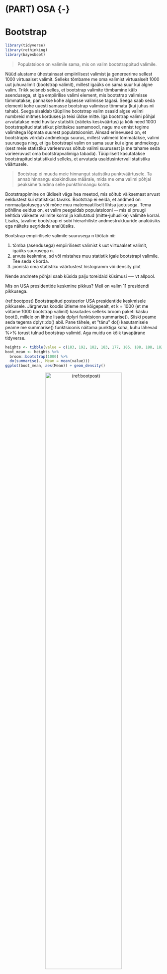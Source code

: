 

# (PART) OSA {-}

# Bootstrap


```r
library(tidyverse)
library(rethinking)
library(bayesboot)
```


> Populatsioon on valimile sama, mis on valim bootstrappitud valimile. 

Nüüd alustame ühestainsast empiirilisest valimist ja genereerime sellest 1000 virtuaalset valimit. 
Selleks tõmbame me oma valimist virtuaalselt 1000 uut juhuvalimit (bootstrap valimit), millest igaüks on sama suur kui algne valim. 
Trikk seisneb selles, et bootstrap valimite tõmbamine käib asendusega, st iga empiirilise valimi element, mis bootstrap valimisse tõmmatakse, pannakse kohe algsesse valimisse tagasi. 
Seega saab seda elementi kohe uuesti samasse bootstrap valimisse tõmmata (kui juhus nii tahab). 
Seega sisaldab tüüpiline bootstrap valim osasid algse valimi numbreid mitmes korduses ja teisi üldse mitte. 
Iga bootstrap valimi põhjal arvutatakse meid huvitav statistik (näiteks keskväärtus) ja kõik need 1000 bootstrapitud statistikut plotitakse samamoodi, nagu me ennist tegime valimitega lõpmata suurest populatsioonist. 
Ainsad erinevused on, et bootstrapis võrdub andmekogu suurus, millest valimeid tõmmatakse, valimi suurusega ning, et iga bootstrapi valim on sama suur kui algne andmekogu (sest meie statistiku varieeruvus sõltub valimi suurusest ja me tahame seda varieeruvust oma bootstrapvalimiga tabada). 
Tüüpiliselt kasutatakse bootstrapitud statistikuid selleks, et arvutada usaldusintervall statistiku väärtusele.

> Bootstrap ei muuda meie hinnangut statistiku punktväärtusele. Ta annab hinnangu 
    ebakindluse määrale, mida me oma valimi põhjal peaksime tundma selle punkthinnangu kohta.
    
 Bootstrappimine on üldiselt väga hea meetod, mis sõltub väiksemast arvust eeldustest kui statistikas tavaks. Bootstrap ei eelda, et andmed on normaaljaotusega või mõne muu matemaatiliselt lihtsa jaotusega. Tema põhiline eeldus on, et valim peegeldab populatsiooni -- mis ei pruugi kehtida väikeste valimite korral ja kallutatud (mitte-juhuslike) valimite korral. Lisaks, tavaline bootstrap ei sobi hierarhiliste andmestruktuuride analüüsiks ega näiteks aegridade analüüsiks.

Bootstrap empiirilisele valimile suurusega n töötab nii:

1. tõmba (asendusega) empiirilisest valimist k uut virtuaalset valimit, igaüks suurusega n.
2. arvuta keskmine, sd või mistahes muu statistik igale bootstrapi valimile. Tee seda k korda.
3. joonista oma statistiku väärtustest histogramm või density plot

Nende andmete põhjal saab küsida palju toreidaid küsimusi --- vt allpool.

Mis on USA presidentide keskmine pikkus? Meil on valim 11 presidendi pikkusega.

(ref:bootpost) Bootstrapitud posteerior USA presidentide keskmisele pikkusele. Järgnevas koodis ütleme me kõigepealt, et k = 1000 (et me võtame 1000 bootstrap valimit) kasutades selleks broom paketi käsku boot(), millele on lihtne lisada dplyri funktsioon summarise(). Siiski peame seda tegema dplyr::do() abil. Pane tähele, et "tänu" do() kasutamisele peame me summarise() funktsioonis näitama punktiga koha, kuhu lähevad %>% torust tulnud bootstrap valimid. Aga muidu on kõik tavapärane tidyverse.


```r
heights <- tibble(value = c(183, 192, 182, 183, 177, 185, 188, 188, 182, 185, 188))
boot_mean <- heights %>% 
  broom::bootstrap(1000) %>% 
  do(summarise(., Mean = mean(value)))
ggplot(boot_mean, aes(Mean)) + geom_density()
```

<div class="figure" style="text-align: center">
<img src="09_bootstrap_files/figure-html/bootpost-1.png" alt="(ref:bootpost)" width="70%" />
<p class="caption">(\#fig:bootpost)(ref:bootpost)</p>
</div>

Mida selline keskväärtuste jaotus tähendab? Me võime seda vaadelda posterioorse tõenäosusjaotusena. Selle tõlgenduse kohaselt iseloomustab see jaotus täpselt meie usku presidentide keskmise pikkuse kohta, niipalju kui see usk põhineb bootstrappimises kasutatud andmetel. Senikaua, kui meil pole muud relevantset teavet, on kõik, mida me usume teadvat USA presidentide keskmise pikkuse kohta, peidus selles jaotuses. Need pikkused, mille kohal jaotus on kõrgem, sisaldavad meie jaoks tõenäolisemalt tegelikku USA presidentide keskmist pikkust kui need pikkused, mille kohal posterioorne jaotus on madalam.   

Kuidas selle jaotusega edasi töötada? See on lihtne: meil on 1000 arvu ja me teeme nendega kõike seda, mida parasjagu tahame.

Näiteks me võime arvutada, millisesse pikkuste vahemikku jääb 92% meie usust USA presidentide tõelise keskmise pikkuse kohta. See tähendab, et teades seda vahemikku peaksime olema valmis maksma mitte rohkem kui 92 senti pileti eest, mis juhul kui USA presidentide keskmine pikkus tõesti jääb sinna vahemikku, toob meile võidu suuruses 1 EUR (ja 8 senti kasumit). Selline kihlveokontor on muide täiesti respektaabel ja akadeemiline tõenäosuse tõlgendus; see on paljude arvates lausa parim tõlgendus, mis meil on. 

Miks just 92% usaldusinterval? Vastus on, et miks mitte? Meil pole ühtegi universaalset põhjust eelistada üht usaldusvahemiku suurust teisele. Olgu meil usaldusinteval 90%, 92% või 95% --- tõlgendus on ikka sama. Nimelt, et me usume, et suure tõenäosusega jääb tegelik keskväärtus meie poolt arvutatud vahemikku. Mudeli ja maailma erinevused tingivad niikuinii selle, et konkreetne number ei kandu mudelist üle pärismaailma. NB! pane tähele, et eelnevalt mainitud kihlveokontor töötab mudeli maailmas, mitte teie kodu lähedasel hipodroomil.  

92% usaldusintervalli arvutamiseks on kaks meetodit, mis enamasti annavad vaid veidi erinevaid tulemusi.

1. HPDI --- Highest Density Probability Interval --- alustab jaotuse tipust (tippudest) ja katab 92% jaotuse kõrgema(te) osa(de) pindalast


```r
HPDI(heights$value, prob = 0.92)
#> |0.92 0.92| 
#>   177   192
```


2. PI --- Probability Interval --- alustab jaotuse servadest ja katab kummagist servast 4% jaotuse pindalast. See on sama, mis arvutada 4% ja 96% kvantiilid


```r
PI(heights$value, prob = 0.92)
#>  4% 96% 
#> 179 190
```


HPDI on üldiselt parem mõõdik kui PI, aga teatud juhtudel on seda raskem arvutada. Kui HPDI ja PI tugevalt erinevad, on hea mõte piirduda jaotuse enda avaldamisega --- jaotus ise sisaldab kogu informatsiooni, mis meil on oma statistiku väärtuse kohta. Intervallid on lihtsalt summaarsed statistikud andmete kokkuvõtlikuks esitamiseks.

Kui suure tõenäosusega on USA presidentide keskmine pikkus suurem kui USA populatsiooni meeste keskmine pikkus (178.3 cm mediaan)?


```r
mean(heights$value > 178.3)
#> [1] 0.909
```

Ligikaudu 100% tõenäosusega (valimis on 1 mees alla 182 cm, ja tema on 177 cm). Lühikesed jupatsid ei saa Ameerikamaal presidendiks!

## Veidi keerulisem bootstrap {-}

Eelnevalt tutvustasime nn protsentiilmeetodit bootstrapi arvutamiseks. 
See lihtne meetod on küll populaarne ja annab sageli häid tulemusi, aga ei ole parim meetod bootstrappimiseks. 
Empiiriline bootstrap on sellest ainult veidi keerulisem, aga annab robustsemaid tulemusi. 
Selles ei ploti me enam mitte 1000 statistiku väärtust vaid 1000 erinevust bootstrapitud statistiku väärtuse ja empiirilise valimi põhjal arvutatud statistiku väärtuse vahel.

(ref:empboot) Empiirilise bootstrapi posteerior USA presidentide keskmisele pikkusele.


```r
boot_mean <- boot_mean %>% 
  mutate(Diff = Mean - mean(heights$value))
ggplot(boot_mean, aes(Diff)) +
  geom_density()
```

<div class="figure" style="text-align: center">
<img src="09_bootstrap_files/figure-html/empboot-1.png" alt="(ref:empboot)" width="70%" />
<p class="caption">(\#fig:empboot)(ref:empboot)</p>
</div>

Ja usaldusinterval tuleb niiviisi

```r
bm_hdi <- HPDI(boot_mean$Diff, prob = 0.95)
ci <- mean(heights$value) + bm_hdi
ci
#> |0.95 0.95| 
#>   182   187
```

## Bayesi bootstrap {-}

Kui klassikalise bootstrap meetodi pakkus välja B. Efron aastal 1979, siis selle Bayesi versioon avaldati D.B. Rubini poolt 1981. a.
Bayesi versioon bootstrapist on implementeeritud "bayesboot" paketis funktsioonis `bayesboot()`.
Hea lihtsa seletuse Bayesi bootstrapi kohta saab siit https://www.youtube.com/watch?v=WMAgzr99PKE ja lihtsa r koodi selle meetodi rakendamiseks saab siit https://www.r-bloggers.com/simple-bayesian-bootstrap/. 

Lühidalt, erinevalt eelkirjeldatud tava-bootstrapist simuleeritakse Bayesi bootstrapis posterioorjaotused, näiteks arvutatakse kaalutud keskmine, kus ühtlasest jaotusest pärit kaalud on prioriks. 

Näited sellest, kuidas kasutada bayesbooti standardhälbe, korrelatsioonikoefitsiendi ja lineaarse mudeli koefitsientide usalduspiiride arvutamiseks leiate `?bayesboot` käsuga.


(ref:bayesboot) Bayesi bootstrapi posteerior USA presidentide keskmisele pikkusele. Vaikimisi pannakse siin kaalud (prior) valimi indeksile.


```r
heights_bb <- bayesboot(heights$value, mean)
plot(heights_bb, compVal = 185)
HPDI(heights_bb$V1, prob = 0.95)
#> |0.95 0.95| 
#>   183   187
```

<div class="figure" style="text-align: center">
<img src="09_bootstrap_files/figure-html/bayesboot-1.png" alt="(ref:bayesboot)" width="70%" />
<p class="caption">(\#fig:bayesboot)(ref:bayesboot)</p>
</div>

Vaikimisi pannakse `bayesboot()` funktsioonis statistiku arvutamisel kaalud (prior) valimi indeksile, mis annab erineva tulemuse kui näiteks kaalutud keskmise arvutamisel kui kaalud (prior) pannakse valimi väärtustele.
 
Aritmeetilise keskmise Bayesi bootstrap väärtused kasutades kaalutud keskmise funktsiooni `weighted.mean` saab niimoodi:

```r
heights_bb_w <- bayesboot(heights$value, 
                         weighted.mean, 
                         use.weights = TRUE)
```

Tõenäosus, et keskmine on suurem kui 182 cm

```r
mean(heights_bb[, 1] > 182)
#> [1] 0.995
```

Kahe keskväärtuse erinevus (ES = keskmine1 - keskmine2):

(ref:bayeses) Bayesi bootstrap ES-le.


```r
set.seed(1)
## Simulate two random normal distributions with mean 0. 
## True difference is 0.
dfr <- tibble(a = rnorm(10, 0, 1), 
              b = rnorm(10, 0, 1),
              c = a - b)
dfr_bb <- bayesboot(dfr$c, weighted.mean, use.weights = TRUE )
plot(dfr_bb, compVal = 0)
```

<div class="figure" style="text-align: center">
<img src="09_bootstrap_files/figure-html/bayeses-1.png" alt="(ref:bayeses)" width="70%" />
<p class="caption">(\#fig:bayeses)(ref:bayeses)</p>
</div>

BayesianFirstAid raamatukogu funktsioon bayes.t.test() annab kasutades t-jaotuse tõepäramudelit üsna täpselt sama vastuse. 
See raamatukogu eeldab JAGS mcmc sämpleri installeerimist. 
Abi saab siit https://github.com/rasmusab/bayesian_first_aid ja siit https://faculty.washington.edu/jmiyamot/p548/installing.jags.pdf.

## Parameetriline bootstrap {-}

Kui me arvame, et me teame, mis jaotusega on meie andmed, ja meil on suhteliselt vähe andmepunkte, võib olla mõistlik lisada bootstrapile andmete jaotuse mudel. Näiteks, meie USA presidentide pikkused võiksid olla umbkaudu normaaljaotusega (sest me teame, et USA meeste pikkused on seda). Seega fitime kõigepealt presidentide pikkusandmetega normaaljaotuse ja seejärel tõmbame bootsrap valimid sellest normaaljaotuse mudelist.
Normaaljaotuse mudelil on 2 parameetrit: keskmine (mu) ja standardhälve (sigma), mida saame fittida valimiandmete põhjal:

(ref:paramboot) Parameetrilise bootstrapi posteerior USA presidentide keskmisele pikkusele.


```r
mu <- mean(heights$value)
sigma <- sd(heights$value)
N <- length(heights$value)
sample_means <- tibble(value = rnorm(N * 1000, mu, sigma), 
                       indeks = rep(1:1000, each = N))

sample_means_sum <- sample_means %>% 
  group_by(indeks) %>% 
  summarise(Mean = mean(value))

ggplot(sample_means_sum, aes(x = Mean)) +
  geom_histogram(color = "white", bins = 20)
HPDI(sample_means_sum$Mean)
#> |0.89 0.89| 
#>   183   187
```

<div class="figure" style="text-align: center">
<img src="09_bootstrap_files/figure-html/paramboot-1.png" alt="(ref:paramboot)" width="70%" />
<p class="caption">(\#fig:paramboot)(ref:paramboot)</p>
</div>

Üldiselt ei soovita me parameetrilist bootstrappi väga soojalt, sest täisbayesiaanlik alternatiiv, mida me kohe õppima asume, on sellest paindlikum.

(ref:bootmeth) Bootstrappimise meetodid.

<div class="figure" style="text-align: center">
<img src="img/boot1.pdf" alt="(ref:bootmeth)" width="50%" />
<p class="caption">(\#fig:bootmeth)(ref:bootmeth)</p>
</div>

## Bootstrappimine ei ole kogu tõde {-}

Bootstrappimine on võimas ja väga laia kasutusalaga meetodite kogum. Sellel on siiski üks oluline puudus. Nimelt arvestab bootstrap ainult andmetega ja ignoreerib taustateadmisi (parameetriline bootstrap küll eeldab taustateadmisetele tuginevalt jaotusmudelit, kuid ignoreerib kogu muud taustateadmist). Miks on see probleem?

Mõtleme hetkeks sellele teadusliku meetodi osale, millel põhineb suuresti näiteks Darwini liikide tekkimise argument. See on nn *inference to the best explanation*, mille kohaselt on eelistatud see teooria, mis on parimas kooskõlas faktidega, ehk mille kehtimise korral on meie andmete esinemine kõige tõenäolisem. Kui mõni hüpotees omistab andmete esinemisele suure tõenäosuse, siis me ütleme tehnilises keeles, et see hüpotees on tõepärane (*has high likelihood*). Esmapilgul tundub see kõik igati mõistlik, kuid proovime lihtsat mõtteeksperimenti. Selles juhtub nii, et loteriil võidab peaauhinna meile tundmatu kodanik Franz K. Meil on selle fakti (ehk nende andmete) seletamiseks kaks teooriat: 1. Franz K. võit oli juhuslik (loterii oli aus ja keegi peab ju võitma) ja 2. Franz K. vanem õde võltsis loterii tulemusi oma venna kasuks. Teine teooria sobib andmetega palju paremini kui esimene (sest kuigi keegi peab võitma, Franz K. võiduvõimalus oli väga väike); aga ometi eelistab enamus mõistlikke inimesi esimest teooriat. Põhjus on selles, et meil pole iseenesest mingit alust arvata, et Franz K.-l üldse on noorem õde, või et see õde omaks ligipääsu loteriile. Kui me aga saame teada, et Franz K. noorem õde tõesti korraldab loteriid, siis leiame kohe, et asi on kahtlane. 

Siit näeme, et lisaks tõepärale on selleks, et me usuksime mõne teooria kehtimisse, vaja veel, et see teooria oleks piisavalt tõenäoline meie taustateadmiste valguses. Bayesi teoreem ei tee muud, kui arvutab teooria kehtimise posterioorse tõenäosuse (järeltõenäosuse), kasutades selleks meie eelteadmiste ja tõepära kvantitatiivseid mudeleid. 
Seega, Bayesi paradigmas ei arvesta me mitte ainult andmetega, vaid ka taustateadmistega, sünteesides need kokku üheks posterioorseks jaotuseks ehk järeljaotuseks. Selle jaotuse arvutamine erineb bootstrapist, kuid tema tõlgendus ja praktiline töö sellega on samasugune. Erinevalt tavapärasest bootstrapist on Bayes parameetriline meetod, mis sõltub andmete modelleerimisest modeleerija poolt ette antud jaotustesse (normaaljaotus, t jaotus jne). Tegelikult peame me Bayesi arvutuseks modelleerima vähemalt kaks erinevat jaotust: andmete jaotus, mida me kutsume likelihoodiks ehk tõepäraks, ning eelneva teadmise mudel ehk prior, mida samuti modeleeritakse tõenäosusjaotusena.

> Bootstrapil (tavalisel ja Bayesi versioonil) on mõned imelikud formaalsed eeldused:
1. väärtused, mis ei esine valimiandmetes, on võimatud, 2. Väärtused, mis esinevad väljaspool valimi väärtuste vahemikku, on võimatud, 3. andmetes ei esine ajasõltuvusi ega hierarhilisi struktuure. Nendest puudustest hoolimata kasutatakse bootstrappimist laialt ja edukalt --- eelkõige tema lihtsuse ja paindlikuse tõttu. Küll aga tähendavad eelnimetatud puudused, et bootstrap on harva parim meetod teie ülesande lahendamiseks. 

Ehkki bootstrappimine ei arvesta taustateadmistega, ei tee seda olulisel määral ka paljud Bayesi mudelid (mudeldaja vaba valiku tõttu, mitte selle pärast, et mudel ei suudaks taustainfot inkorporeerida). Bayesi meetodite väljatöötajad ei tea sageli ette, milliste teaduslike probleemide lahendamiseks nende mudeleid hakatakse kasutama, ja seega ei kirjuta nad mudelisse ka väga ranget eelteadmist. Nende mudelite teadlastest kasutajad lepivad sageli selllega ja lasevad oma mudelite kaudu "andmetel kõneleda" enam-vähem sellistena, nagu need juhtuvad olema. Sellist lähenemist ei saa alati hukka mõista, sest vahest ei olegi meil palju eelteadmisi oma probleemi kohta, küll aga tuleb mainida, et sellistel juhtudel annab bootstrappimine sageli lihtsama vaevaga väga sarnase tulemuse, kui Bayesi täismäng.
